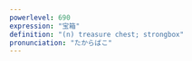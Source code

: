 ```yaml
---
powerlevel: 690
expression: "宝箱"
definition: "(n) treasure chest; strongbox"
pronunciation: "たからばこ"
---
```

